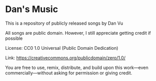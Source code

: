 # Dan's Music

This is a repository of publicly released songs by Dan Vu

All songs are public domain. However, I still appreciate getting credit if possible 

License: CC0 1.0 Universal (Public Domain Dedication)

Link: https://creativecommons.org/publicdomain/zero/1.0/

You are free to use, remix, distribute, and build upon this work—even commercially—without asking for permission or giving credit.